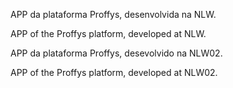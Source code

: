 
APP da plataforma Proffys, desenvolvida na NLW.

APP of the Proffys platform, developed at NLW.

APP da plataforma Proffys, desevolvido na NLW02.

APP of the Proffys platform, developed at NLW02.